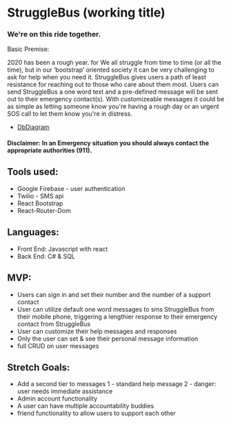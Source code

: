 # StruggleBus (working title)
### We're on this ride together.

Basic Premise:

2020 has been a rough year. for
We all struggle from time to time (or all the time), but in our ‘bootstrap’ oriented society it can be very challenging to ask for help when you need it. StruggleBus gives users a path of least resistance for reaching out to those who care about them most. Users can send StruggleBus a one word text and a pre-defined message will be sent out to their emergency contact(s). With customizeable messages it could be as simple as letting someone know you're having a rough day or an urgent SOS call to let them know you're in distress.

- [DbDiagram](https://github.com/johnhester/StruggleBus/blob/main/README.md)

#### Disclaimer: In an Emergency situation you should always contact the appropriate authorities (911).




## Tools used:
- Google Firebase - user authentication
- Twilio - SMS api
- React Bootstrap
- React-Router-Dom


## Languages:
- Front End: Javascript with react
- Back End: C# & SQL 

## MVP:
- Users can sign in and set their number and the number of a support contact
- User can utilize default one word messages to sms StruggleBus from their mobile phone, triggering a lengthier response to their emergency contact from StruggleBus
- User can customize their help messages and responses
- Only the user can set & see their personal message information
- full CRUD on user messages


## Stretch Goals:
- Add a second tier to messages
    1 - standard help message
    2 - danger: user needs immediate assistance
- Admin account functionality
- A user can have multiple accountability buddies
- friend functionality to allow users to support each other

